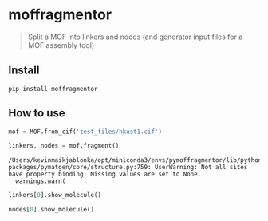 # moffragmentor
> Split a MOF into linkers and nodes (and generator input files for a MOF assembly tool)


## Install

`pip install moffragmentor`

## How to use

```python
mof = MOF.from_cif('test_files/hkust1.cif')
```

```python
linkers, nodes = mof.fragment()
```

    /Users/kevinmaikjablonka/opt/miniconda3/envs/pymoffragmentor/lib/python3.8/site-packages/pymatgen/core/structure.py:759: UserWarning: Not all sites have property binding. Missing values are set to None.
      warnings.warn(


```python
linkers[0].show_molecule()
```

```python
nodes[0].show_molecule()
```
